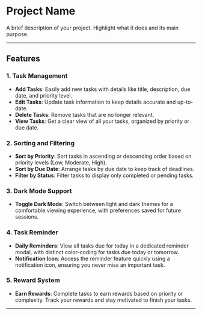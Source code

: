 # Project Name

A brief description of your project. Highlight what it does and its main purpose.

---

## Features

### 1. Task Management
- **Add Tasks**: Easily add new tasks with details like title, description, due date, and priority level.
- **Edit Tasks**: Update task information to keep details accurate and up-to-date.
- **Delete Tasks**: Remove tasks that are no longer relevant.
- **View Tasks**: Get a clear view of all your tasks, organized by priority or due date.

### 2. Sorting and Filtering
- **Sort by Priority**: Sort tasks in ascending or descending order based on priority levels (Low, Moderate, High).
- **Sort by Due Date**: Arrange tasks by due date to keep track of deadlines.
- **Filter by Status**: Filter tasks to display only completed or pending tasks.

### 3. Dark Mode Support
- **Toggle Dark Mode**: Switch between light and dark themes for a comfortable viewing experience, with preferences saved for future sessions.

### 4. Task Reminder
- **Daily Reminders**: View all tasks due for today in a dedicated reminder modal, with distinct color-coding for tasks due today or tomorrow.
- **Notification Icon**: Access the reminder feature quickly using a notification icon, ensuring you never miss an important task.

### 5. Reward System
- **Earn Rewards**: Complete tasks to earn rewards based on priority or complexity. Track your rewards and stay motivated to finish your tasks.

---
